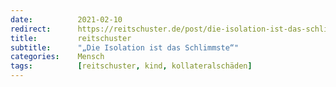 ```yaml
---
date:          2021-02-10
redirect:      https://reitschuster.de/post/die-isolation-ist-das-schlimmste/
title:         reitschuster
subtitle:      "„Die Isolation ist das Schlimmste“"
categories:    Mensch
tags:          [reitschuster, kind, kollateralschäden]
---
```

